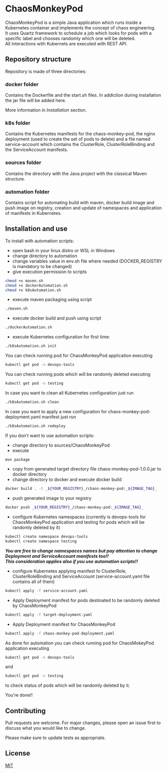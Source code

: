 # ChaosMonkeyPod
ChaosMonkeyPod is a simple Java application which runs inside a Kubernetes container and implements the concept of chaos engineering. <br/>
It uses Quartz framework to schedule a job which looks for pods with a specific label and chooses randomly which one will be deleted. <br/>
All interactions with Kubernets are executed with REST API. 

## Repository structure
Repository is made of three directories:
### docker folder
Contains the Dockerfile and the start.sh files.
In addiction during installation the jar file will be added here.

More information in _Installation_ section.
### k8s folder
Contains the Kubernetes manifests for the chaos-monkey-pod, the nginx deployment (used to create the set of pods to delete) and a file named service-account which contains the ClusterRole, ClusterRoleBinding and the ServiceAccount manifests.
### sources folder
Contains the directory with the Java project with the classical Maven structure.
### automation folder
Contains script for automating build with maven, docker build image and push image on registry, creation and update of namespaces and application of manifests in Kubernetes.  
## Installation and use
To install with automation scripts:<br/>
 - open bash in your linux distro or WSL in Windows
 - change directory to automation
 - change variables value in env.sh file where needed (DOCKER_REGISTRY is mandatory to be changed)
 - give execution permission to scripts
```bash
chmod +x maven.sh
chmod +x dockerAutomation.sh
chmod +x k8sAutomation.sh
```
 - execute maven packaging using script
```bash
./maven.sh
```
 - execute docker build and push using script
```bash
./dockerAutomation.sh
```
- execute Kubernetes configuration for first time: 
```bash
./k8sAutomation.sh init
```
You can check running pod for ChaosMonkeyPod application executing
```bash
kubectl get pod -n devops-tools
```
You can check running pods which will be randomly deleted executing 
```bash
kubectl get pod -n testing
```
In case you want to clean all Kubernetes configuration just run
```bash
./k8sAutomation.sh clean
```
In case you want to apply a new configuration for chaos-monkey-pod-deployment.yaml manifest just run
```bash
./k8sAutomation.sh redeploy
```

If you don't want to use automation scripts:
 - change directory to sources/ChaosMonkeyPod
 - execute 
```bash
mvn package
```
 - copy from generated target directory file chaos-monkey-pod-1.0.0.jar to docker directory
 - change directory to docker and execute docker build
```bash
docker build . -t _${YOUR_REGISTRY}_/chaos-monkey-pod:_${IMAGE_TAG}_
```
 - push generated image to your registry 
```bash
docker push _${YOUR_REGISTRY}_/chaos-monkey-pod:_${IMAGE_TAG}_
```
 - configure Kubernetes namespaces (currently is devops-tools for ChaosMonkeyPod application and testing for pods which will be randomly deleted by it)
```bash
kubectl create namespace devops-tools
kubectl create namespace testing
```
***You are free to change namespaces names but pay attention to change Deployment and ServiceAccount manifests too!!***<br/>
***This consideration applies also if you use automation scripts!!***

 -  configure Kubernetes applying manifest fo ClusterRole, ClusterRoleBinding and ServiceAccount (service-account.yaml file contains all of them) 
```bash
kubectl apply -f service-account.yaml
```
 - Apply Deployment manifest for pods destinated to be randomly deleted by ChaosMonkeyPod  
```bash
kubectl apply -f target-deployment.yaml
```
 - Apply Deployment manifest for ChaosMonkeyPod
```bash
kubectl apply -f chaos-monkey-pod-deployment.yaml
```
As done for automation you can check running pod for ChaosMokeyPod application executing
```bash
kubectl get pod -n devops-tools
``` 
and 
```bash
kubectl get pod -n testing
``` 
to check status of pods which will be randomly deleted by it.

You're done!!

## Contributing

Pull requests are welcome. For major changes, please open an issue first
to discuss what you would like to change.

Please make sure to update tests as appropriate.

## License

[MIT](https://choosealicense.com/licenses/mit/)